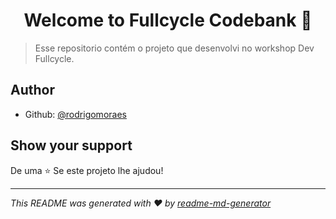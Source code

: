 <h1 align="center">Welcome to Fullcycle Codebank 👋</h1>
<p>
</p>

> Esse repositorio contém o projeto que desenvolvi no workshop Dev Fullcycle.

## Author

* Github: [@rodrigomoraes](https://github.com/rodrigomoraes)

## Show your support

De uma ⭐️ Se este projeto lhe ajudou!

***
_This README was generated with ❤️ by [readme-md-generator](https://github.com/kefranabg/readme-md-generator)_